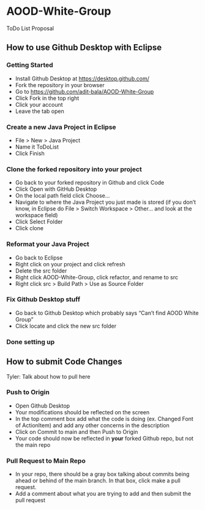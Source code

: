 # AOOD-White-Group
ToDo List Proposal

## How to use Github Desktop with Eclipse
### Getting Started
- Install Github Desktop at https://desktop.github.com/ 
- Fork the repository in your browser
- Go to https://github.com/adit-bala/AOOD-White-Group
- Click Fork in the top right
- Click your account
- Leave the tab open
### Create a new Java Project in Eclipse
- File > New > Java Project
- Name it ToDoList
- Click Finish
### Clone the forked repository into your project
- Go back to your forked repository in Github and click Code
- Click Open with GitHub Desktop
- On the local path field click Choose…
- Navigate to where the Java Project you just made is stored (if you don’t know, in Eclipse do File > Switch Workspace > Other… and look at the workspace field)
- Click Select Folder
- Click clone
### Reformat your Java Project
- Go back to Eclipse
- Right click on your project and click refresh
- Delete the src folder
- Right click AOOD-White-Group, click refactor, and rename to src
- Right click src > Build Path > Use as Source Folder
### Fix Github Desktop stuff
- Go back to Github Desktop which probably says “Can’t find AOOD White Group”
- Click locate and click the new src folder
### Done setting up

## How to submit Code Changes

Tyler: Talk about how to pull here

### Push to Origin
- Open Github Desktop
- Your modifications should be reflected on the screen
- In the top comment box add what the code is doing (ex. Changed Font of ActionItem) and add any other concerns in the description
- Click on Commit to main and then Push to Origin
- Your code should now be reflected in **your** forked Github repo, but not the main repo
### Pull Request to Main Repo
- In your repo, there should be a gray box talking about commits being ahead or behind of the main branch. In that box, click make a pull request. 
- Add a comment about what you are trying to add and then submit the pull request
